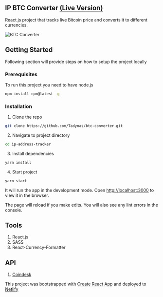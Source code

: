 ## IP BTC Converter [(Live Version)](https://vibrant-brattain-a3bfe8.netlify.app)

React.js project that tracks live Bitcoin price and converts it to different currencies.

![BTC Converter](https://i.imgur.com/vI8DPFK.png)


## Getting Started

Following section will provide steps on how to setup the project locally

### Prerequisites

To run this project you need to have node.js

```sh
npm install npm@latest -g
```

### Installation

1. Clone the repo

```sh
git clone https://github.com/Tadynas/btc-converter.git
```

2. Navigate to project directory

```sh
cd ip-address-tracker
```

3. Install dependencies

```sh
yarn install
```

4.  Start project

```sh
yarn start
```

It will run the app in the development mode.
Open [http://localhost:3000](http://localhost:3000/) to view it in the browser.

The page will reload if you make edits.
You will also see any lint errors in the console.

## Tools

1. React.js
2. SASS
3. React-Currency-Formatter

## API

1. [Coindesk](https://api.coindesk.com/v1/bpi/currentprice.json)

This project was bootstrapped with [Create React App](https://github.com/facebook/create-react-app) and deployed to [Netlify](https://app.netlify.com)
